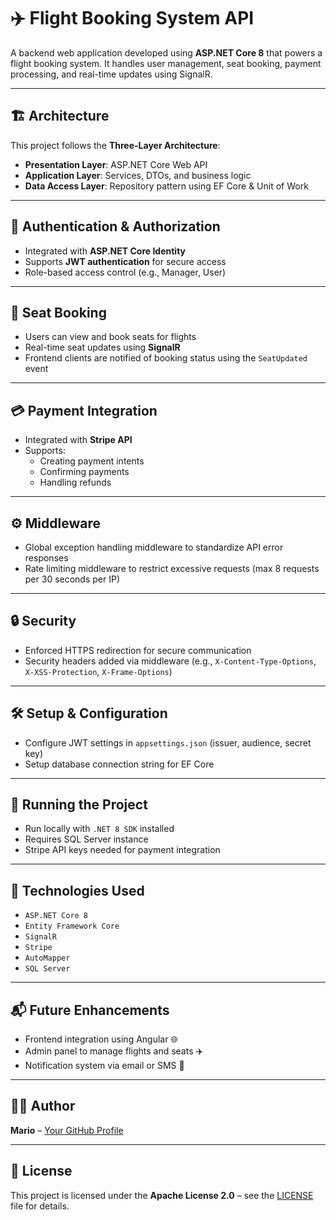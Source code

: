 # ✈️ Flight Booking System API

A backend web application developed using **ASP.NET Core 8** that powers a flight booking system. It handles user management, seat booking, payment processing, and real-time updates using SignalR.

---

## 🏗️ Architecture

This project follows the **Three-Layer Architecture**:

- **Presentation Layer**: ASP.NET Core Web API  
- **Application Layer**: Services, DTOs, and business logic  
- **Data Access Layer**: Repository pattern using EF Core & Unit of Work  

---

## 🔐 Authentication & Authorization

- Integrated with **ASP.NET Core Identity**  
- Supports **JWT authentication** for secure access  
- Role-based access control (e.g., Manager, User)  

---

## 💺 Seat Booking

- Users can view and book seats for flights  
- Real-time seat updates using **SignalR**  
- Frontend clients are notified of booking status using the `SeatUpdated` event  

---

## 💳 Payment Integration

- Integrated with **Stripe API**  
- Supports:  
  - Creating payment intents  
  - Confirming payments  
  - Handling refunds  

---

## ⚙️ Middleware

- Global exception handling middleware to standardize API error responses  
- Rate limiting middleware to restrict excessive requests (max 8 requests per 30 seconds per IP)  

---

## 🔒 Security

- Enforced HTTPS redirection for secure communication  
- Security headers added via middleware (e.g., `X-Content-Type-Options`, `X-XSS-Protection`, `X-Frame-Options`)  

---

## 🛠️ Setup & Configuration

- Configure JWT settings in `appsettings.json` (issuer, audience, secret key)  
- Setup database connection string for EF Core  

---

## 🚀 Running the Project

- Run locally with `.NET 8 SDK` installed  
- Requires SQL Server instance  
- Stripe API keys needed for payment integration  

---


## 📡 Technologies Used

- `ASP.NET Core 8`  
- `Entity Framework Core`  
- `SignalR`  
- `Stripe`  
- `AutoMapper`  
- `SQL Server`  

---

## 📬 Future Enhancements

- Frontend integration using Angular 🌐  
- Admin panel to manage flights and seats ✈️  
- Notification system via email or SMS 🔔  

---

## 🧑‍💻 Author

**Mario** – [Your GitHub Profile](https://github.com/MarioMonsef)

---

## 📄 License

This project is licensed under the **Apache License 2.0** – see the [LICENSE](LICENSE) file for details.
